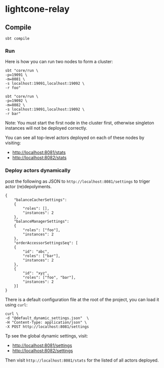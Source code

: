 # lightcone-relay

## Compile
```
sbt compile
```

### Run
Here is how you can run two nodes to form a cluster:

```
sbt "core/run \
-p=19091 \
-m=8081 \
-s localhost:19091,localhost:19092 \
-r foo"
```

```
sbt "core/run \
-p=19092 \
-m=8082 \
-s localhost:19091,localhost:19092 \
-r bar"
```

Note: You must start the first node in the cluster first, otherwise singleton instances will not be deployed correctly.

You can see all top-level actors deployed on each of these nodes by visiting:

- [http://localhost:8081/stats](http://localhost:8081/stats)
- [http://localhost:8082/stats](http://localhost:8082/stats)

### Deploy actors dynamically

post the following as JSON to `http://localhost:8081/settings` to triger actor (re)depolyments.

```
{
    "balanceCacherSettings":
    {
        "roles": [],
        "instances": 2
    },
    "balanceManagerSettings":
    {
        "roles": ["foo"],
        "instances": 2
    },
    "orderAccessorSettingsSeq": [
    {
        "id": "abc",
        "roles": ["bar"],
        "instances": 2
    },
    {
        "id": "xyz",
        "roles": ["foo", "bar"],
        "instances": 2
    }]
}

```

There is a default configuration file at the root of the project, you can load it using `curl`:

```
curl \
-d "@default_dynamic_settings.json"  \
-H "Content-Type: application/json" \
-X POST http://localhost:8081/settings

```

Tp see the  global dynamic settings, visit:

- [http://localhost:8081/settings](http://localhost:8081/settings)
- [http://localhost:8082/settings](http://localhost:8082/settings)


Then visit `http://localhost:8081/stats` for the listed of all actors deployed.

